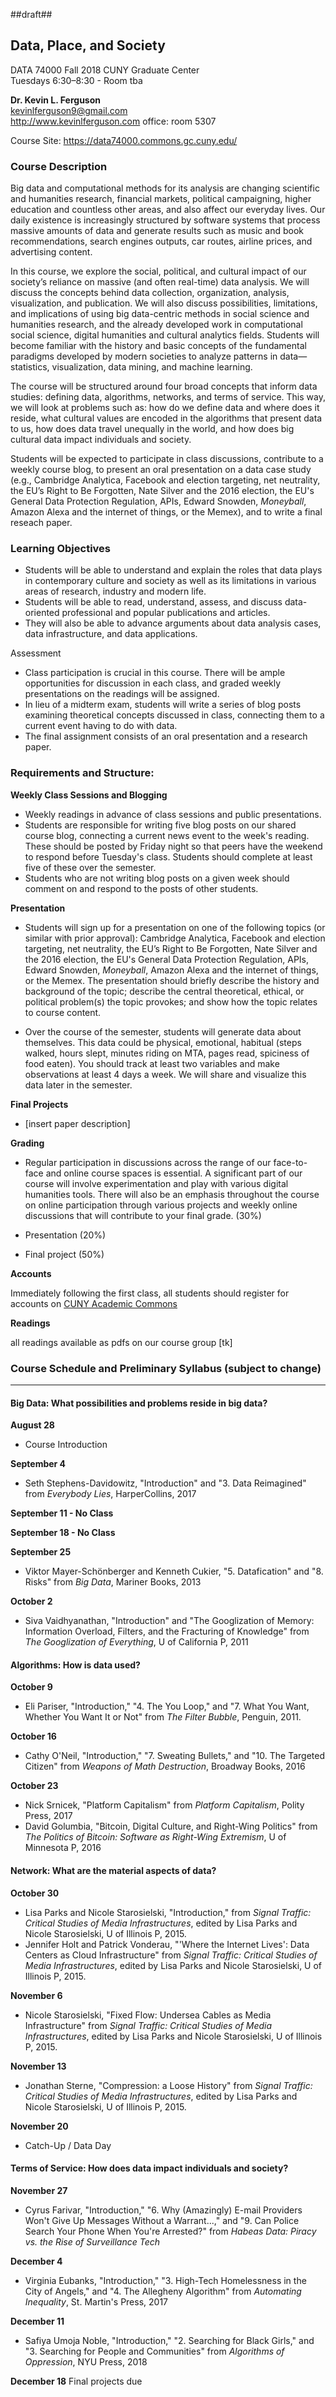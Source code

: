 ##draft##

## Data, Place, and Society
DATA 74000
Fall 2018
CUNY Graduate Center  
Tuesdays 6:30–8:30 - Room tba

**Dr. Kevin L. Ferguson**  
kevinlferguson9@gmail.com  
http://www.kevinlferguson.com
office: room 5307
  
Course Site: https://data74000.commons.gc.cuny.edu/

### Course Description
Big data and computational methods for its analysis are changing scientific and humanities research, financial markets, political campaigning, higher education and countless other areas, and also affect our everyday lives. Our daily existence is increasingly structured by software systems that process massive amounts of data and generate results such as music and book recommendations, search engines outputs, car routes, airline prices, and advertising content.

In this course, we explore the social, political, and cultural impact of our society’s reliance on massive (and often real-time) data analysis. We will discuss the concepts behind data collection, organization, analysis, visualization, and publication. We will also discuss possibilities, limitations, and implications of using big data-centric methods in social science and humanities research, and the already developed work in computational social science, digital humanities and cultural analytics fields. Students will become familiar with the history and basic concepts of the fundamental paradigms developed by modern societies to analyze patterns in data—statistics, visualization, data mining, and machine learning. 

The course will be structured around four broad concepts that inform data studies: defining data, algorithms, networks, and terms of service. This way, we will look at problems such as: how do we define data and where does it reside, what cultural values are encoded in the algorithms that present data to us, how does data travel unequally in the world, and how does big cultural data impact individuals and society. 

Students will be expected to participate in class discussions, contribute to a weekly course blog, to present an oral presentation on a data case study (e.g., Cambridge Analytica, Facebook and election targeting, net neutrality, the EU’s Right to Be Forgotten, Nate Silver and the 2016 election, the EU's General Data Protection Regulation, APIs, Edward Snowden, *Moneyball*, Amazon Alexa and the internet of things, or the Memex), and to write a final reseach paper.

### Learning Objectives
* Students will be able to understand and explain the roles that data plays in contemporary culture and society as well as its limitations in various areas of research, industry and modern life. 
* Students will be able to read, understand, assess, and discuss data-oriented professional and popular publications and articles.
* They will also be able to advance arguments about data analysis cases, data infrastructure, and data applications.


Assessment
* Class participation is crucial in this course. There will be ample opportunities for discussion in each class, and graded weekly presentations on the readings will be assigned. 
* In lieu of a midterm exam, students will write a series of blog posts examining theoretical concepts discussed in class, connecting them to a current event having to do with data.
* The final assignment consists of an oral presentation and a research paper. 


### Requirements and Structure:

**Weekly Class Sessions and Blogging**

* Weekly readings in advance of class sessions and public presentations.
* Students are responsible for writing five blog posts on our shared course blog, connecting a current news event to the week's reading. These should be posted by Friday night so that peers have the weekend to respond before Tuesday's class. Students should complete at least five of these over the semester. 
* Students who are not writing blog posts on a given week should comment on and respond to the posts of other students.


**Presentation**

* Students will sign up for a presentation on one of the following topics (or similar with prior approval): Cambridge Analytica, Facebook and election targeting, net neutrality, the EU’s Right to Be Forgotten, Nate Silver and the 2016 election, the EU's General Data Protection Regulation, APIs, Edward Snowden, *Moneyball*, Amazon Alexa and the internet of things, or the Memex. The presentation should briefly describe the history and background of the topic; describe the central theoretical, ethical, or political problem(s) the topic provokes; and show how the topic relates to course content. 

* Over the course of the semester, students will generate data about themselves. This data could be physical, emotional, habitual (steps walked, hours slept, minutes riding on MTA, pages read, spiciness of food eaten). You should track at least two variables and make observations at least 4 days a week. We will share and visualize this data later in the semester.


**Final Projects**

* [insert paper description]


**Grading** 

* Regular participation in discussions across the range of our face-to-face and online course spaces is essential. A significant part of our course will involve experimentation and play with various digital humanities tools. There will also be an emphasis throughout the course on online participation through various projects and weekly online discussions that will contribute to your final grade. (30%)

* Presentation (20%)

* Final project (50%)

**Accounts** 

Immediately following the first class, all students should register for accounts on [CUNY Academic Commons](https://commons.gc.cuny.edu/)


**Readings** 

all readings available as pdfs on our course group [tk]


### Course Schedule and Preliminary Syllabus (subject to change)
---
#### Big Data: What possibilities and problems reside in big data?

**August 28**
* Course Introduction

**September 4**
* Seth Stephens-Davidowitz, "Introduction" and "3. Data Reimagined" from *Everybody Lies*, HarperCollins, 2017

**September 11 - No Class**

**September 18 - No Class**

**September 25**
* Viktor Mayer-Schönberger and Kenneth Cukier, "5. Datafication" and "8. Risks" from *Big Data*, Mariner Books, 2013

**October 2**

* Siva Vaidhyanathan, "Introduction" and "The Googlization of Memory: Information Overload, Filters, and the Fracturing of Knowledge" from *The Googlization of Everything*, U of California P, 2011

#### Algorithms: How is data used?

**October 9**
* Eli Pariser, "Introduction," "4. The You Loop," and "7. What You Want, Whether You Want It or Not" from *The Filter Bubble*, Penguin, 2011.

**October 16**
* Cathy O'Neil, "Introduction," "7. Sweating Bullets," and "10. The Targeted Citizen" from *Weapons of Math Destruction*, Broadway Books, 2016

**October 23**
* Nick Srnicek, "Platform Capitalism" from *Platform Capitalism*, Polity Press, 2017 
* David Golumbia, "Bitcoin, Digital Culture, and Right-Wing Politics" from *The Politics of Bitcoin: Software as Right-Wing Extremism*, U of Minnesota P, 2016

#### Network: What are the material aspects of data?

**October 30**
* Lisa Parks and Nicole Starosielski, "Introduction," from *Signal Traffic: Critical Studies of Media Infrastructures*, edited by Lisa Parks and Nicole Starosielski, U of Illinois P, 2015.
* Jennifer Holt and Patrick Vonderau, "'Where the Internet Lives': Data Centers as Cloud Infrastructure" from *Signal Traffic: Critical Studies of Media Infrastructures*, edited by Lisa Parks and Nicole Starosielski, U of Illinois P, 2015.

**November 6**
* Nicole Starosielski, "Fixed Flow: Undersea Cables as Media Infrastructure" from *Signal Traffic: Critical Studies of Media Infrastructures*, edited by Lisa Parks and Nicole Starosielski, U of Illinois P, 2015.

**November 13**
* Jonathan Sterne, "Compression: a Loose History" from *Signal Traffic: Critical Studies of Media Infrastructures*, edited by Lisa Parks and Nicole Starosielski, U of Illinois P, 2015.

**November 20**
* Catch-Up / Data Day

#### Terms of Service: How does data impact individuals and society?

**November 27**
* Cyrus Farivar, "Introduction," "6. Why (Amazingly) E-mail Providers Won't Give Up Messages Without a Warrant...," and "9. Can Police Search Your Phone When You're Arrested?" from *Habeas Data: Piracy vs. the Rise of Surveillance Tech*

**December 4**
* Virginia Eubanks, "Introduction," "3. High-Tech Homelessness in the City of Angels," and "4. The Allegheny Algorithm" from *Automating Inequality*, St. Martin's Press, 2017

**December 11**
* Safiya Umoja Noble, "Introduction," "2. Searching for Black Girls," and "3. Searching for People and Communities" from *Algorithms of Oppression*, NYU Press, 2018 

**December 18**
Final projects due
